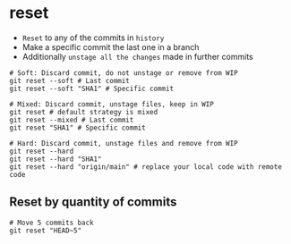 # reset

- `Reset` to any of the commits in `history`
- Make a specific commit the last one in a branch
- Additionally `unstage all the changes` made in further commits

```shell
# Soft: Discard commit, do not unstage or remove from WIP
git reset --soft # Last commit
git reset --soft "SHA1" # Specific commit

# Mixed: Discard commit, unstage files, keep in WIP
git reset # default strategy is mixed
git reset --mixed # Last commit
git reset "SHA1" # Specific commit

# Hard: Discard commit, unstage files and remove from WIP
git reset --hard
git reset --hard "SHA1"
git reset --hard "origin/main" # replace your local code with remote code
```

## Reset by quantity of commits

```shell
# Move 5 commits back
git reset "HEAD~5"
```
